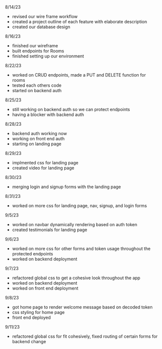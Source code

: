 8/14/23

- revised our wire frame workflow
- created a project outline of each feature with elaborate description
- created our database design

8/16/23

- finished our wireframe
- built endpoints for Rooms
- finished setting up our environment

8/22/23

- worked on CRUD endpoints, made a PUT and DELETE function for rooms
- tested each others code
- started on backend auth

8/25/23

- still working on backend auth so we can protect endpoints
- having a blocker with backend auth

8/28/23

- backend auth working now
- working on front end auth
- starting on landing page

8/29/23

- implmented css for landing page
- created video for landing page

8/30/23

- merging login and signup forms with the landing page

8/31/23

- worked on more css for landing page, nav, signup, and login forms

9/5/23

- worked on navbar dynamically rendering based on auth token
- created testimonials for landing page

9/6/23

- worked on more css for other forms and token usage throughout the protected endpoints
- worked on backend deployment

9/7/23

- refactored global css to get a cohesive look throughout the app
- worked on backend deployment
- worked on front end deployment

9/8/23

- got home page to render welcome message based on decoded token
- css styling for home page
- front end deployed

9/11/23

- refactored global css for fit cohesively, fixed routing of certain forms for backend change
